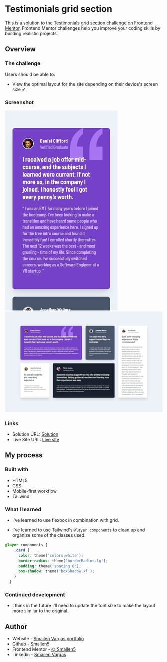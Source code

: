 # Testimonials grid section

This is a solution to the [Testimonials grid section challenge on Frontend Mentor](https://www.frontendmentor.io/challenges/testimonials-grid-section-Nnw6J7Un7). Frontend Mentor challenges help you improve your coding skills by building realistic projects. 


## Overview

### The challenge

Users should be able to:

- View the optimal layout for the site depending on their device's screen size ✔

### Screenshot

![smartphone](./screenshot/smartphone.jpeg)
![desktop](./screenshot/desktop.jpeg)


### Links

- Solution URL: [Solution](https://github.com/Smailen5/Frontend-Mentor-Challenge/tree/main/testimonials-grid-section-main-main)
- Live Site URL: [Live site](https://smailen5.github.io/Frontend-Mentor-Challenge/testimonials-grid-section-main-main/)

## My process

### Built with

- HTML5
- CSS
- Mobile-first workflow
- Tailwind


### What I learned

- I've learned to use flexbox in combination with grid.

- I've learned to use Tailwind's `@layer components` to clean up and organize some of the classes used.

```css
@layer components {
    .card {
      color: theme('colors.white');
      border-radius: theme('borderRadius.lg');
      padding: theme('spacing.8');
      box-shadow: theme('boxShadow.xl');
    }
  }
```


### Continued development

- I think in the future I'll need to update the font size to make the layout more similar to the original.


## Author

- Website - [Smailen Vargas portfolio](https://smailenvargas.com/)
- Github - [Smailen5](https://github.com/Smailen5)
- Frontend Mentor - [@ Smailen5](https://www.frontendmentor.io/profile/Smailen5)
- Linkedin - [Smailen Vargas](https://www.linkedin.com/in/smailen-vargas/)